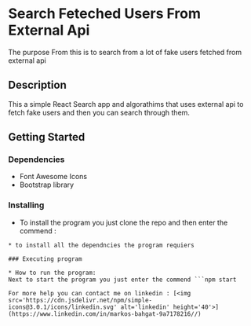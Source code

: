 # Search Feteched Users From External Api

The purpose From this is to search from a lot of fake users fetched from external api

## Description

This a simple React Search app and algorathims that uses external api to fetch fake users and then you can search through them.

## Getting Started

### Dependencies

* Font Awesome Icons
* Bootstrap library 

### Installing

* To install the program you just clone the repo and then enter the commend :
```Npm Install 
* to install all the dependncies the program requiers
  
### Executing program

* How to run the program:
Next to start the program you just enter the commend ```npm start

For more help you can contact me on linkedin : [<img src='https://cdn.jsdelivr.net/npm/simple-icons@3.0.1/icons/linkedin.svg' alt='linkedin' height='40'>](https://www.linkedin.com/in/markos-bahgat-9a7178216//) 
